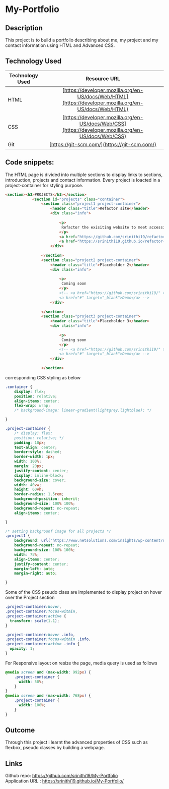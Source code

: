 # My-Portfolio
## Description
This project is to build a portfolio describing about me, my project and my contact information using HTML and Advanced CSS.
## Technology Used 
| Technology Used         | Resource URL           | 
| ------------- |:-------------:| 
| HTML    | [https://developer.mozilla.org/en-US/docs/Web/HTML](https://developer.mozilla.org/en-US/docs/Web/HTML) | 
| CSS     | [https://developer.mozilla.org/en-US/docs/Web/CSS](https://developer.mozilla.org/en-US/docs/Web/CSS)      |   
| Git | [https://git-scm.com/](https://git-scm.com/)     |    
## Code snippets:
The HTML page is divided into multiple sections to display links to sections, introduction, projects and contact information.
Every project is loacted in a project-container for styling purpose.
```html
<section><h3>PROJECTS</h3></section>
            <section id="projects" class="container">
                <section class="project1 project-container">
                    <header class="title">Refactor site</header>
                    <div class="info">
                        
                        <p>
                         Refactor the exisiting website to meet accessibility standard using semantic HTML and CSS.
                        </p>
                        <a href="https://github.com/srinithi19/refactor-site" target="_blank">Github</a>
                        <a href="https://srinithi19.github.io/refactor-site/" target="_blank">Demo</a>
                    </div>
                    
                </section>
                <section class="project2 project-container">
                    <header class="title">Placeholder 2</header>
                    <div class="info">
                        
                        <p>
                         Coming soon
                        </p>
                        <!-- <a href="https://github.com/srinithi19/" target="_blank">Github</a>
                        <a href="#" target="_blank">Demo</a> -->
                    </div>
                    
                </section>
                <section class="project3 project-container">
                    <header class="title">Placeholder 3</header>
                    <div class="info">
                        
                        <p>
                         Coming soon
                        </p>
                        <!-- <a href="https://github.com/srinithi19/" target="_blank">Github</a>
                        <a href="#" target="_blank">Demo</a> -->
                    </div>
                    
                </section>
```
corresponding CSS styling as below
```css
.container {
    display: flex;
    position: relative;
    align-items: center;
    flex-wrap: wrap;
    /* background-image: linear-gradient(lightgrey,lightblue); */

}

.project-container {
    /* display: flex;
    position: relative; */
    padding: 10px;
    text-align: center;
    border-style: dashed;
    border-width: 1px;
    width: 100%;
    margin: 20px;
    justify-content: center;
    display: inline-block;
    background-size: cover;
    width: 40vw;
    height: 60vh;
    border-radius: 1.5rem;
    background-position: inherit;
    background-size: 100% 100%;
    background-repeat: no-repeat;
    align-items: center;

}

/* setting backgrounf image for all projects */
.project1 {
    background: url("https://www.netsolutions.com/insights/wp-content/uploads/2021/05/code-refactoring-kpis.jpg");
    background-repeat: no-repeat;
    background-size: 100% 100%;
    width: 75%;
    align-items: center;
    justify-content: center;
    margin-left: auto;
    margin-right: auto;

}
```

Some of the CSS pseudo class are implemented to display project on hover over the Project section
```CSS
.project-container:hover,
.project-container:focus-within,
.project-container:active {
  transform: scale(1.1);
}

.project-container:hover .info,
.project-container:focus-within .info,
.project-container:active .info {
  opacity: 1;
}
```

For Responsive layout on resize the page, media query is used as follows
```CSS
@media screen and (max-width: 992px) {
    .project-container {
      width: 50%;
    }
}
@media screen and (max-width: 768px) {
    .project-container {
      width: 100%;
    }
}


```

## Outcome
Through this project i learnt the advanced properties of CSS such as flexbox, pseudo classes by building a webpage.
## Links
Github repo: https://github.com/srinithi19/My-Portfolio            
Application URL : https://srinithi19.github.io/My-Portfolio/
